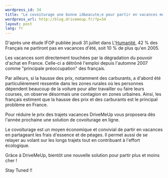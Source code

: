 ```yaml
--- 
wordpress_id: 34
title: "Le covoiturage une bonne id&eacute;e pour partir en vacances moins cher !"
wordpress_url: http://blog.drivemeup.fr/?p=34
layout: post
lang: fr
---
```


D&apos;apr&egrave;s une &eacute;tude IFOP publi&eacute;e jeudi 31 juillet dans L&apos;<a href="http://www.humanite.fr/">Humanit&eacute;</a>, 42 % des Fran&ccedil;ais ne partiront pas en vacances d&apos;&eacute;t&eacute;, soit 10 % de plus qu&apos;en 2005.

Les vacances sont directement touch&eacute;es par la d&eacute;gradation du pouvoir d&apos;achat en France. Celle-ci a d&eacute;tr&ocirc;n&eacute; l&apos;emploi depuis l&apos;automne 2007 comme "principale pr&eacute;occupation" des fran&ccedil;ais.

Par ailleurs, si la hausse des prix, notamment des carburants, a d&apos;abord &eacute;t&eacute; particuli&egrave;rement ressentie dans les zones rurales o&ugrave; les personnes d&eacute;pendent beaucoup de la voiture pour aller travailler ou faire leurs courses, on observe d&eacute;sormais une contagion en zones urbaines. Ainsi, les fran&ccedil;ais estiment que la hausse des prix et des carburants est le principal probl&egrave;me en France.

Pour r&eacute;duire le prix des trajets vacances DriveMeUp vous proposera d&egrave;s l&apos;ann&eacute;e prochaine une solution de covoiturage en ligne.

Le covoiturage est un moyen &eacute;conomique et convivial de partir en vacances en partageant les frais d&apos;essence et de p&eacute;ages. Il permet aussi de se relayer au volant sur les longs trajets tout en contribuant &agrave; l&apos;effort &eacute;cologique.

Gr&acirc;ce &agrave; DriveMeUp, bient&ocirc;t une nouvelle solution pour partir plus et moins cher !

Stay Tuned !!
